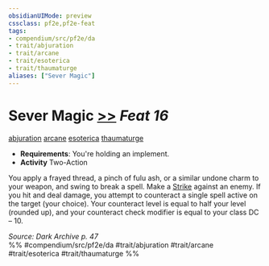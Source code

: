 ```yaml
---
obsidianUIMode: preview
cssclass: pf2e,pf2e-feat
tags:
- compendium/src/pf2e/da
- trait/abjuration
- trait/arcane
- trait/esoterica
- trait/thaumaturge
aliases: ["Sever Magic"]
---
```

# Sever Magic  [>>](chapter-9-playing-the-game.md#Actions "Two-Action") *Feat 16*  
[abjuration](abjuration.md "Abjuration School Trait")  [arcane](arcane.md "Arcane Tradition Trait")  [esoterica](esoterica-da.md "Esoterica Action & Ability Trait")  [thaumaturge](Reference/Rules/Traits/thaumaturge-da.md "Thaumaturge Class Trait")  

- **Requirements**: You're holding an implement.
- **Activity** Two-Action

You apply a frayed thread, a pinch of fulu ash, or a similar undone charm to your weapon, and swing to break a spell. Make a [Strike](strike.md) against an enemy. If you hit and deal damage, you attempt to counteract a single spell active on the target (your choice). Your counteract level is equal to half your level (rounded up), and your counteract check modifier is equal to your class DC – 10.

*Source: Dark Archive p. 47*  
%% #compendium/src/pf2e/da #trait/abjuration #trait/arcane #trait/esoterica #trait/thaumaturge %%